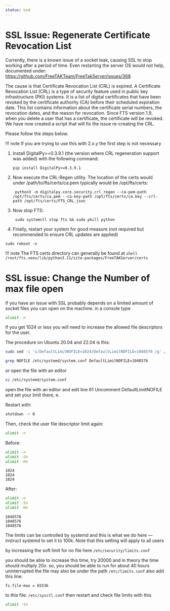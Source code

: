 ```yaml
---
status: ood
---
```


# SSL Issue: Regenerate Certificate Revocation List
Currently, there is a known issue of a socket leak, causing SSL to stop working after a period of time.
Even restarting the server OS would not help,
documented under: <https://github.com/FreeTAKTeam/FreeTakServer/issues/368>

The cause is that  Certificate Revocation List (CRL) is expired.
A Certificate Revocation List (CRL) is a type of security feature used in public key infrastructure (PKI) systems.
It is a list of digital certificates that have been revoked by the certificate authority (CA) before their scheduled expiration date.
This list contains information about the certificate serial numbers, the revocation dates, and the reason for revocation.
Since FTS version 1.9, when you delete a user that has a certificate, the certificate will be revoked.
We have now created a script that will fix the issue re-creating the CRL.

Please follow the steps below.

!!! note
    If you are trying to use this with 2.x.y the first step is not necessary

1. Install DigitalPy>=0.3.9.1 (the version where CRL regeneration support was added) with the following command:
    ```shell
    pip install DigitalPy>=0.3.9.1
    ```
2. Now execute the CRL-Regen utility. The location of the certs would under /path/to/fts/certs/ca.pem typically would be /opt/fts/certs:
    ```shell
     python3 -m digitalpy.core.security.crl_regen --ca-pem-path /opt/fts/certs/ca.pem --ca-key-path /opt/fts/certs/ca.key --crl-path /opt/fts/certs/FTS_CRL.json
    ```
3. Now stop FTS:
    ```shell
     sudo systemctl stop fts && sudo pkill python
    ```
4. Finally, restart your system for good measure (not required but recommended to ensure CRL updates are applied)
```shell
sudo reboot -n
```

!!! note
    The FTS certs directory can generally be found at
    ```shell
    /root/fts.venv/lib/python3.11/site-packages/FreeTAKServer/certs
    ```

# SSL issue: Change the Number of max file open
If you have an issue with SSL probably depends on a limited amount of socket files you can open on the machine.
in a console type

```bash
ulimit -n
```
If you get 1024 or less you will need to increase the allowed file descriptors for the user.

The procedure on Ubuntu 20.04 and 22.04 is this:

```bash
sudo sed -i 's/DefaultLimitNOFILE=1024/DefaultLimitNOFILE=1048576 /g' /etc/systemd/system.conf
```


```bash
grep NOFILE /etc/systemd/system.conf DefaultLimitNOFILE=1048576
```
or
open the file with an editor
```bash
vi /etc/systemd/system.conf
```

open the file with an editor and edit line 61
Uncomment DefaultLimitNOFILE and set your limit there, e.

Restart with:

```bash
shutdown -r 0
```
Then, check the user file descriptor limit again:

```bash
ulimit -n
```

Before:

```bash
ulimit -n
ulimit -Sn
ulimit -Hn
```
```text
1024
1024
1024
```

After:

```bash
ulimit -n
ulimit -Sn
ulimit -Hn
```
```text
1048576
1048576
1048576
```

The limits can be controlled by systemd and this is what we do here 
— instruct systemd to set it to 100k.
Note that this setting will apply to all users

by increasing the soft limit for no file here
`/etc/security/limits.conf`

you should be able to increase this time, 
try 20000 and in theory the time should multiply 20x.
so, you should be able to run for about 40 hours uninterrupted
the file may also be under the path `/etc/limits.conf`
also add this line:

```text
fs.file-max = 65536
```
to this file: `/etc/sysctl.conf`
then restart and check file limits with this

```bash
ulimit -Sn
```
